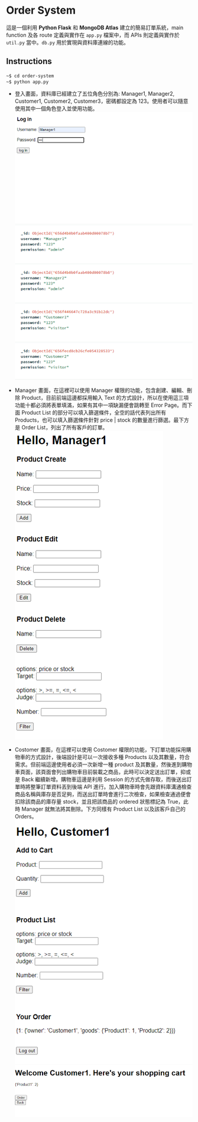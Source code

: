 # Order System
這是一個利用 __Python Flask__ 和 __MongoDB Atlas__ 建立的簡易訂單系統，main function 及各 route 定義與實作在 `app.py` 檔案中，而 APIs 則定義與實作於 `util.py` 當中。`db.py` 用於實現與資料庫連線的功能。

## Instructions
```shell
~$ cd order-system
~$ python app.py
```

* 登入畫面，資料庫已經建立了五位角色分別為: Manager1, Manager2, Customer1,
Customer2, Customer3，密碼都設定為 123。使用者可以隨意使用其中一個角色登入並使用功能。
![Login](pictures/Login.PNG)
![Users](pictures/Users.PNG)

* Manager 畫面，在這裡可以使用 Manager 權限的功能，包含創建、編輯、刪除 Product，目前前端這邊都採用輸入 Text 的方式設計，所以在使用這三項功能十都必須將表單填滿，如果有其中一項缺漏便會跳轉至 Error Page。而下面 Product List 的部分可以填入篩選條件，全空的話代表列出所有 Products，也可以填入篩選條件針對 price | stock 的數量進行篩選。最下方是 Order List，列出了所有客戶的訂單。  
![Manager](pictures/Manager.PNG)

* Costomer 畫面，在這裡可以使用 Costomer 權限的功能，下訂單功能採用購物車的方式設計，後端設計是可以一次接收多種 Products 以及其數量，符合需求。但前端這邊使用者必須一次新增一種 product 及其數量，然後進到購物車頁面，該頁面會列出購物車目前裝載之商品，此時可以決定送出訂單，抑或是 Back 繼續新增。購物車這邊是利用 Session 的方式先做存取，而後送出訂單時將整筆訂單資料丟到後端 API 進行。加入購物車時會先跟資料庫溝通檢查商品名稱與庫存是否足夠，而送出訂單時會進行二次檢查，如果檢查通過便會扣除該商品的庫存量 stock，並且把該商品的 ordered 狀態標記為 True，此時 Manager 就無法將其刪除。下方同樣有 Product List 以及該客戶自己的 Orders。  
![Customer](pictures/Customer.PNG)
![Cart](pictures/Cart.PNG)
